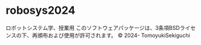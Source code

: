 # robosys2024
ロボットシステム学、授業用
このソフトウェアパッケージは、3条項BSDライセンスの下、再頒布および使用が許可されます。
© 2024- TomoyukiSekiguchi
